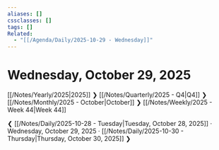 ```yaml
---
aliases: []
cssclasses: []
tags: []
Related:
  - "[[/Agenda/Daily/2025-10-29 - Wednesday]]"
---
```

# Wednesday, October 29, 2025

[[/Notes/Yearly/2025|2025]] ❯ [[/Notes/Quarterly/2025 - Q4|Q4]] ❯ [[/Notes/Monthly/2025 - October|October]] ❯ [[/Notes/Weekly/2025 - Week 44|Week 44]]

❮ [[/Notes/Daily/2025-10-28 - Tuesday|Tuesday, October 28, 2025]] · Wednesday, October 29, 2025 · [[/Notes/Daily/2025-10-30 - Thursday|Thursday, October 30, 2025]] ❯


